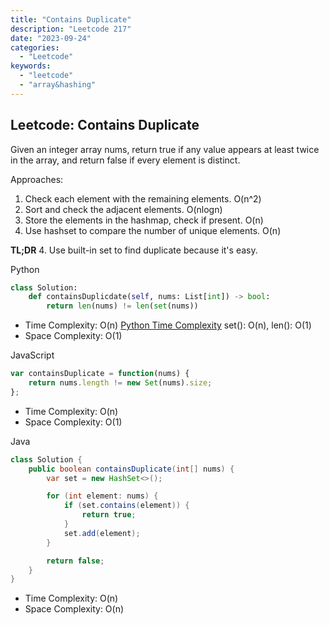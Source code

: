 ```yaml
---
title: "Contains Duplicate"
description: "Leetcode 217"
date: "2023-09-24"
categories:
  - "Leetcode"
keywords:
  - "leetcode"
  - "array&hashing"
---
```


## Leetcode: Contains Duplicate

Given an integer array nums, return true if any value appears at least twice in the array, and return false if every element is distinct.

Approaches:
1. Check each element with the remaining elements. O(n^2)
1. Sort and check the adjacent elements. O(nlogn)
1. Store the elements in the hashmap, check if present. O(n)
1. Use hashset to compare the number of unique elements. O(n)

**TL;DR** 4. Use built-in set to find duplicate because it's easy.

Python
```python
class Solution:
    def containsDuplicdate(self, nums: List[int]) -> bool:
        return len(nums) != len(set(nums))
```
- Time Complexity: O(n) [Python Time Complexity](https://wiki.python.org/moin/TimeComplexity) set(): O(n), len(): O(1)
- Space Complexity: O(1)

JavaScript
```js
var containsDuplicate = function(nums) {
    return nums.length != new Set(nums).size;
};
```
- Time Complexity: O(n)
- Space Complexity: O(1)

Java
```Java
class Solution {
    public boolean containsDuplicate(int[] nums) {
        var set = new HashSet<>();

        for (int element: nums) {
            if (set.contains(element)) {
                return true;
            }
            set.add(element);
        }

        return false;
    }
}
```
- Time Complexity: O(n)
- Space Complexity: O(n)

